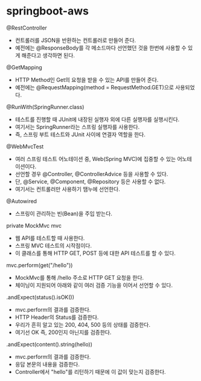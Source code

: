 # springboot-aws

@RestController   
- 컨트롤러를 JSON을 반환하는 컨트롤러로 만들어 준다.
- 예전에는 @ResponseBody를 각 메소드마다 선언했던 것을 한번에 사용할 수 있게 해준다고 생각하면 된다.   
   
@GetMapping
- HTTP Method인 Get의 요청을 받을 수 있는 API를 만들어 준다.
- 예전에는 @RequestMapping(method = RequestMethod.GET)으로 사용되었다.   
   
@RunWith(SpringRunner.class)   
- 테스트를 진행할 때 JUnit에 내장된 실행자 외에 다른 실행자를 실행시킨다.
- 여기서는 SpringRunner라는 스프링 실행자를 사용한다.
- 즉, 스프링 부트 테스트와 JUnit 사이에 연결자 역할을 한다.
   
@WebMvcTest   
- 여러 스프링 테스트 어노테이션 중, Web(Spring MVC)에 집중할 수 있는 어노테이션이다.
- 선언할 경우 @Controller, @ControllerAdvice 등을 사용할 수 있다.
- 단, @Service, @Component, @Repository 등은 사용할 수 없다.
- 여기서는 컨트롤러만 사용하기 땜누에 선언한다.
   
@Autowired
- 스프링이 관리하는 빈(Bean)을 주입 받는다.
   
private MockMvc mvc   
- 웹 API를 테스트할 때 사용한다.
- 스프링 MVC 테스트의 시작점이다.
- 이 클래스를 통해 HTTP GET, POST 등에 대한 API 테스트를 할 수 있다.   
   
mvc.perform(get("/hello"))   
- MockMvc를 통해 /hello 주소로 HTTP GET 요청을 한다.
- 체이닝이 지원되어 아래와 같이 여러 검증 기능을 이어서 선언할 수 있다.
   
.andExpect(status().isOK())
- mvc.perform의 결과를 검증한다.
- HTTP Header의 Status를 검증한다.
- 우리가 흔히 알고 있는 200, 404, 500 등의 상태를 검증한다.
- 여기선 OK 즉, 200인지 아닌지를 검증한다.
   
.andExpect(content().string(hello))   
- mvc.perform의 결과를 검증한다.
- 응답 본문의 내용을 검증한다.
- Controller에서 "hello"를 리턴하기 때문에 이 값이 맞는지 검증한다.

